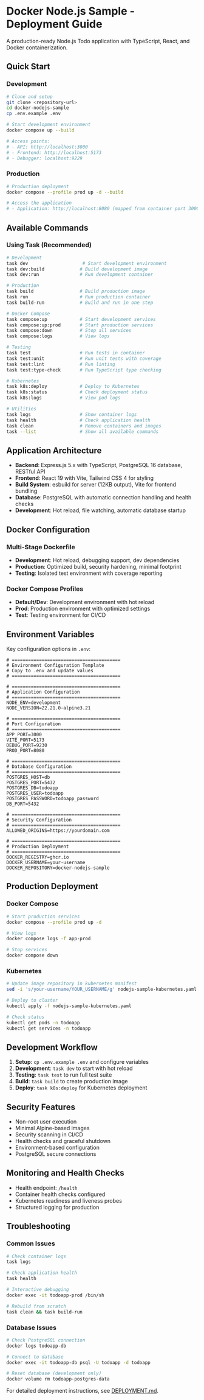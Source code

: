 # Docker Node.js Sample - Deployment Guide

A production-ready Node.js Todo application with TypeScript, React, and Docker containerization.

## Quick Start

### Development

```bash
# Clone and setup
git clone <repository-url>
cd docker-nodejs-sample
cp .env.example .env

# Start development environment
docker compose up --build

# Access points:
# - API: http://localhost:3000
# - Frontend: http://localhost:5173
# - Debugger: localhost:9229
```

### Production

```bash
# Production deployment
docker compose --profile prod up -d --build

# Access the application
# - Application: http://localhost:8080 (mapped from container port 3000)
```

## Available Commands

### Using Task (Recommended)

```bash
# Development
task dev                    # Start development environment
task dev:build             # Build development image
task dev:run               # Run development container

# Production
task build                 # Build production image
task run                   # Run production container
task build-run             # Build and run in one step

# Docker Compose
task compose:up            # Start development services
task compose:up:prod       # Start production services
task compose:down          # Stop all services
task compose:logs          # View logs

# Testing
task test                  # Run tests in container
task test:unit             # Run unit tests with coverage
task test:lint             # Run linting
task test:type-check       # Run TypeScript type checking

# Kubernetes
task k8s:deploy            # Deploy to Kubernetes
task k8s:status            # Check deployment status
task k8s:logs              # View pod logs

# Utilities
task logs                  # Show container logs
task health                # Check application health
task clean                 # Remove containers and images
task --list                # Show all available commands
```

## Application Architecture

- **Backend**: Express.js 5.x with TypeScript, PostgreSQL 16 database, RESTful API
- **Frontend**: React 19 with Vite, Tailwind CSS 4 for styling
- **Build System**: esbuild for server (12KB output), Vite for frontend bundling
- **Database**: PostgreSQL with automatic connection handling and health checks
- **Development**: Hot reload, file watching, automatic database startup

## Docker Configuration

### Multi-Stage Dockerfile

- **Development**: Hot reload, debugging support, dev dependencies
- **Production**: Optimized build, security hardening, minimal footprint
- **Testing**: Isolated test environment with coverage reporting

### Docker Compose Profiles

- **Default/Dev**: Development environment with hot reload
- **Prod**: Production environment with optimized settings
- **Test**: Testing environment for CI/CD

## Environment Variables

Key configuration options in `.env`:

```env
# ========================================
# Environment Configuration Template
# Copy to .env and update values
# ========================================

# ========================================
# Application Configuration
# ========================================
NODE_ENV=development
NODE_VERSION=22.21.0-alpine3.21

# ========================================
# Port Configuration
# ========================================
APP_PORT=3000
VITE_PORT=5173
DEBUG_PORT=9230
PROD_PORT=8080

# ========================================
# Database Configuration
# ========================================
POSTGRES_HOST=db
POSTGRES_PORT=5432
POSTGRES_DB=todoapp
POSTGRES_USER=todoapp
POSTGRES_PASSWORD=todoapp_password
DB_PORT=5432

# ========================================
# Security Configuration
# ========================================
ALLOWED_ORIGINS=https://yourdomain.com

# ========================================
# Production Deployment
# ========================================
DOCKER_REGISTRY=ghcr.io
DOCKER_USERNAME=your-username
DOCKER_REPOSITORY=docker-nodejs-sample
```

## Production Deployment

### Docker Compose

```bash
# Start production services
docker compose --profile prod up -d

# View logs
docker compose logs -f app-prod

# Stop services
docker compose down
```

### Kubernetes

```bash
# Update image repository in kubernetes manifest
sed -i 's/your-username/YOUR_USERNAME/g' nodejs-sample-kubernetes.yaml

# Deploy to cluster
kubectl apply -f nodejs-sample-kubernetes.yaml

# Check status
kubectl get pods -n todoapp
kubectl get services -n todoapp
```

## Development Workflow

1. **Setup**: `cp .env.example .env` and configure variables
2. **Development**: `task dev` to start with hot reload
3. **Testing**: `task test` to run full test suite
4. **Build**: `task build` to create production image
5. **Deploy**: `task k8s:deploy` for Kubernetes deployment

## Security Features

- Non-root user execution
- Minimal Alpine-based images
- Security scanning in CI/CD
- Health checks and graceful shutdown
- Environment-based configuration
- PostgreSQL secure connections

## Monitoring and Health Checks

- Health endpoint: `/health`
- Container health checks configured
- Kubernetes readiness and liveness probes
- Structured logging for production

## Troubleshooting

### Common Issues

```bash
# Check container logs
task logs

# Check application health
task health

# Interactive debugging
docker exec -it todoapp-prod /bin/sh

# Rebuild from scratch
task clean && task build-run
```

### Database Issues

```bash
# Check PostgreSQL connection
docker logs todoapp-db

# Connect to database
docker exec -it todoapp-db psql -U todoapp -d todoapp

# Reset database (development only)
docker volume rm todoapp-postgres-data
```

For detailed deployment instructions, see [DEPLOYMENT.md](DEPLOYMENT.md).
